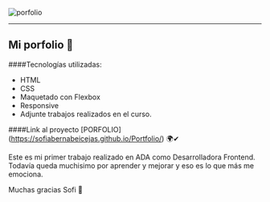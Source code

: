 ![porfolio](https://sofiabernabeicejas.github.io/Portfolio/img/porfolio.png)

---

## Mi porfolio 💫

####Tecnologías utilizadas:

- HTML
- CSS
- Maquetado con Flexbox
- Responsive
- Adjunte trabajos realizados en el curso.

####Link al proyecto [PORFOLIO] (https://sofiabernabeicejas.github.io/Portfolio/) 🌍✔

Este es mi primer trabajo realizado en ADA como Desarrolladora Frontend.  
Todavía queda muchisimo por aprender y mejorar y eso es lo que más me
emociona.

Muchas gracias Sofi 🤍
